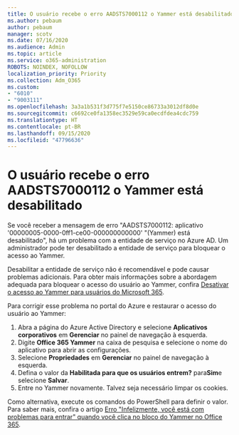 ```yaml
---
title: O usuário recebe o erro AADSTS7000112 o Yammer está desabilitado
ms.author: pebaum
author: pebaum
manager: scotv
ms.date: 07/16/2020
ms.audience: Admin
ms.topic: article
ms.service: o365-administration
ROBOTS: NOINDEX, NOFOLLOW
localization_priority: Priority
ms.collection: Adm_O365
ms.custom:
- "6010"
- "9003111"
ms.openlocfilehash: 3a3a1b531f3d775f7e5150ce86733a3012df8d0e
ms.sourcegitcommit: c6692ce0fa1358ec3529e59ca0ecdfdea4cdc759
ms.translationtype: HT
ms.contentlocale: pt-BR
ms.lasthandoff: 09/15/2020
ms.locfileid: "47796636"
---
```

# <a name="user-receives-error-aadsts7000112-yammer-is-disabled"></a>O usuário recebe o erro AADSTS7000112 o Yammer está desabilitado

Se você receber a mensagem de erro "AADSTS7000112: aplicativo '00000005-0000-0ff1-ce00-000000000000' "(Yammer) está desabilitado", há um problema com a entidade de serviço no Azure AD. Um administrador pode ter desabilitado a entidade de serviço para bloquear o acesso ao Yammer.

Desabilitar a entidade de serviço não é recomendável e pode causar problemas adicionais. Para obter mais informações sobre a abordagem adequada para bloquear o acesso do usuário ao Yammer, confira [Desativar o acesso ao Yammer para usuários do Microsoft 365](https://docs.microsoft.com/yammer/manage-yammer-users/turn-off-user-access).  

Para corrigir esse problema no portal do Azure e restaurar o acesso do usuário ao Yammer:

1.  Abra a página do Azure Active Directory e selecione **Aplicativos corporativos** em **Gerenciar** no painel de navegação à esquerda.
3.  Digite **Office 365 Yammer** na caixa de pesquisa e selecione o nome do aplicativo para abrir as configurações.
4.  Selecione **Propriedades** em **Gerenciar** no painel de navegação à esquerda.
5.  Defina o valor da **Habilitada para que os usuários entrem?** para**Sim**e selecione **Salvar**.
6.  Entre no Yammer novamente. Talvez seja necessário limpar os cookies.

Como alternativa, execute os comandos do PowerShell para definir o valor. Para saber mais, confira o artigo [Erro "Infelizmente, você está com problemas para entrar" quando você clica no bloco do Yammer no Office 365](https://docs.microsoft.com/yammer/troubleshoot-problems/error-when-click-the-yammer-tile-in-office-365). 